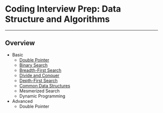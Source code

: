 # Coding Interview Prep: Data Structure and Algorithms

---

## Overview

* Basic
    * [Double Pointer](basic/02-two-pointers/README.md)
    * [Binary Search](basic/03-binary-search/README.md)
    * [Breadth-First Search](basic/04-bfs/README.md)
    * [Divide and Conquer](basic/05-divide-and-conquer/README.md)
    * [Depth-First Search](basic/06-dfs/README.md)
    * [Common Data Structures](basic/07-common-data-structures/README.md)
    * Mesmerized Search
    * Dynamic Programming
* Advanced
    * Double Pointer